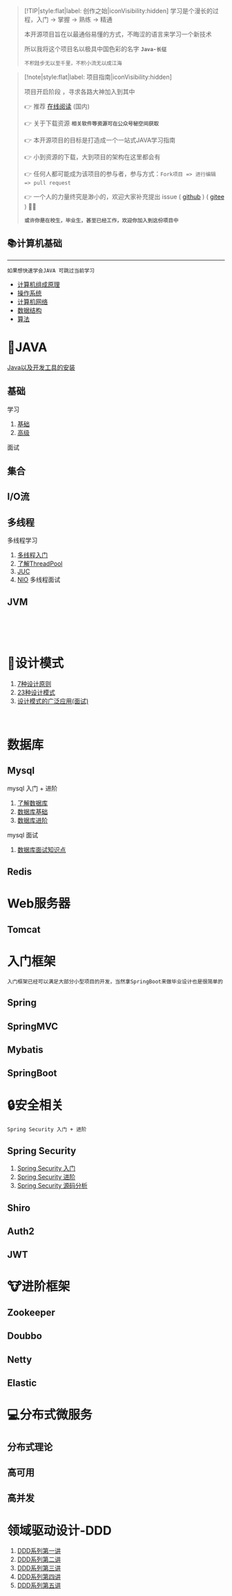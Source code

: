 
<!-- <h3 align="center" style="color:red;">骐骥一跃，不能十步；驽马十驾，功在不舍； </h3> -->


> [!TIP|style:flat|label: 创作之始|iconVisibility:hidden]
> 学习是个漫长的过程，入门 -> 掌握 -> 熟练 -> 精通
>
> 本开源项目旨在以最通俗易懂的方式，不晦涩的语言来学习一个新技术
>
> 所以我将这个项目名以极具中国色彩的名字 **`Java-长征`**
>
> `不积跬步无以至千里，不积小流无以成江海`


> [!note|style:flat|label: 项目指南|iconVisibility:hidden]
>
> 项目开启阶段 ，寻求各路大神加入到其中
>
>👉 推荐 [在线阅读]() (国内)
>
>👉 关于下载资源 **`相关软件等资源可在公众号秘空间获取`**
>
>👉 本开源项目的目标是打造成一个一站式JAVA学习指南
>
>👉 小到资源的下载，大到项目的架构在这里都会有
>
>👉 任何人都可能成为该项目的参与者，参与方式：`Fork项目 => 进行编辑 => pull request`
>
>👉 一个人的力量终究是渺小的，欢迎大家补充提出 issue ( [github](www.github.com) ) ( [gitee](https://gitee.com/fairy767190/java-study) ) 👏🏻
>
>**`或许你是在校生，毕业生，甚至已经工作，欢迎你加入到这份项目中`**


<!-- 



> 1. **项目简介：** 本项目旨在打造全网最详尽的学习指南
> 2. **转载须知：** 以下内容（除含有转载说明外）均为作者手敲，转载请注明出处哦 ~
> 3. **关于作者：** 暂时没有哦 -->


## 📚计算机基础

---


`如果想快速学会JAVA 可跳过当前学习`
  - [计算机组成原理]()
  - [操作系统]()
  - [计算机网络]()
  - [数据结构]()
  - [算法]()


# 🚀JAVA
  
[Java以及开发工具的安装](environment/java-environment.md)

## 基础


学习

  1. [基础]()
  2. [高级]()

面试
## 集合
## I/O流
## 多线程
多线程学习
  1. [多线程入门]()
  2. [了解ThreadPool]()
  3. [JUC]()
  4. [NIO]()
多线程面试
## JVM
<br/><br/><br/>

# 🚩设计模式
  1. [7种设计原则](DesignPattern/DesignPattern.md)
  2. [23种设计模式]()
  3. [设计模式的广泛应用(面试)]()
<br/>

# 数据库
## Mysql

mysql 入门 + 进阶
  1. [了解数据库]()
  2. [数据库基础]()
  3. [数据库进阶]()


mysql 面试

  1. [数据库面试知识点]()
## Redis

# Web服务器
## Tomcat

# 入门框架
`入门框架已经可以满足大部分小型项目的开发，当然拿SpringBoot来做毕业设计也是很简单的`
## Spring
## SpringMVC
## Mybatis
## SpringBoot
# 🔒安全相关
  `Spring Security 入门 + 进阶`
## Spring Security

1. [Spring Security 入门](Security/security.md)
2. [Spring Security 进阶]()
3. [Spring Security 源码分析]()
## Shiro
## Auth2
## JWT
# 🐮进阶框架
## Zookeeper
## Doubbo
## Netty
## Elastic

# 💻分布式微服务
## 分布式理论
## 高可用
## 高并发

# 领域驱动设计-DDD
 1. [DDD系列第一讲](https://mp.weixin.qq.com/s/kpXklmidsidZEiHNw57QAQ)
 2. [DDD系列第二讲](https://mp.weixin.qq.com/s/MU1rqpQ1aA1p7OtXqVVwxQ)
 3. [DDD系列第三讲](https://mp.weixin.qq.com/s/1bcymUcjCkOdvVygunShmw)
 4. [DDD系列第四讲](https://mp.weixin.qq.com/s/w1zqhWGuDPsCayiOgfxk6w)
 5. [DDD系列第五讲](https://mp.weixin.qq.com/s/1rdnkROdcNw5ro4ct99SqQ)